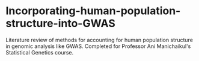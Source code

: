 # Incorporating-human-population-structure-into-GWAS
Literature review of methods for accounting for human population structure in genomic analysis like GWAS. Completed for Professor Ani Manichaikul's Statistical Genetics course.
